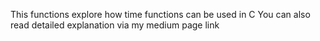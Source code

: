 This functions explore how time functions can be used in C 
You can also read detailed explanation via my medium page link 
